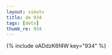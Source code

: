 ```yaml
--- 
layout: sieutv
title: de 934
tags: [detv]
thumb_re: 934
---
```

{% include oADdzK6f4W key="934" %} 
